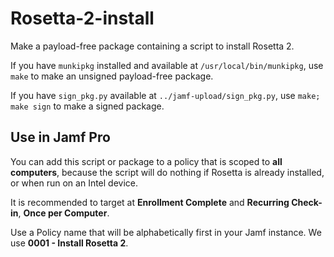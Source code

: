 # Rosetta-2-install
Make a payload-free package containing a script to install Rosetta 2.

If you have `munkipkg` installed and available at `/usr/local/bin/munkipkg`, use `make` to make an unsigned payload-free package.

If you have `sign_pkg.py` available at `../jamf-upload/sign_pkg.py`, use `make; make sign` to make a signed package.

## Use in Jamf Pro
You can add this script or package to a policy that is scoped to **all computers**, because the script will do nothing if Rosetta is already installed, or when run on an Intel device.

It is recommended to target at **Enrollment Complete** and **Recurring Check-in**, **Once per Computer**. 

Use a Policy name that will be alphabetically first in your Jamf instance. We use **0001 - Install Rosetta 2**.
